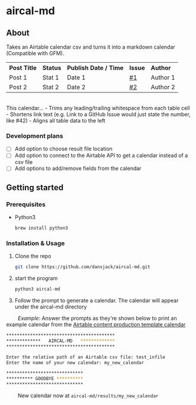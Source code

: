 # aircal-md

## About
Takes an Airtable calendar csv and turns it into a markdown calendar (Compatible with GFM).
<table>
  <tbody align="left">
  <tr>
      <th>Post Title</th>
      <th>Status</th>
      <th>Publish Date / Time</th>
      <th>Issue</th>
      <th>Author</th>
    </tr>
    <tr>
      <td>Post 1</td>
      <td>Stat 1</td>
      <td>Date 1</td>
      <td><a href="https://github.com/blog/issues/1">#1</a></td>
      <td>Author 1</td>
    </tr>
    <tr>
      <td>Post 2</td>
      <td>Stat 2</td>
      <td>Date 2</td>
      <td><a href="https://github.com/blog/issues/2">#2</a></td>
      <td>Author 2</td>
    </tr>
  </tbody>
</table><br  />
This calendar...
- Trims any leading/trailing whitespace from each table cell
- Shortens link text (e.g. Link to a GitHub Issue would just state the number, like #42)
- Aligns all table data to the left

### Development plans
- [ ] Add option to choose result file location
- [ ] Add option to connect to the Airtable API to get a calendar instead of a csv file
- [ ] Add options to add/remove fields from the calendar

## Getting started

### Prerequisites
- Python3
    ```sh
    brew install python3
    ```

### Installation & Usage
1. Clone the repo
    ```sh
    git clone https://github.com/dansjack/aircal-md.git
    ```
2. start the program
    ```sh
    python3 aircal-md
    ```
3. Follow the prompt to generate a calendar. The calendar will appear under the aircal-md
directory

&nbsp; &nbsp; &nbsp; &nbsp; _Example_: Answer the prompts as they're shown below to print an example calendar from the [Airtable content production template calendar](https://airtable.com/templates/content-production/exp3FNmOkdHZvprXB/digital-content-calendar)<br>
```sh
*****************************************
*************   AIRCAL-MD   *************
*****************************************

Enter the relative path of an Airtable csv file: test_infile
Enter the name of your new calendar: my_new_calendar

*****************************
********** GOODBYE **********
*****************************

```
&nbsp; &nbsp; &nbsp; &nbsp; New calendar now at `aircal-md/results/my_new_calendar`
